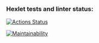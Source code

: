 ### Hexlet tests and linter status:
[![Actions Status](https://github.com/vadimbykoff/frontend-project-44/actions/workflows/hexlet-check.yml/badge.svg)](https://github.com/vadimbykoff/frontend-project-44/actions)

[![Maintainability](https://api.codeclimate.com/v1/badges/8c833dd8db35a57f10cd/maintainability)](https://codeclimate.com/github/vadimbykoff/frontend-project-44/maintainability)